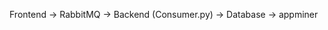 Frontend -> RabbitMQ -> Backend (Consumer.py) -> Database -> appminer
                            
                        
